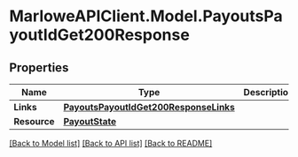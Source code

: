 # MarloweAPIClient.Model.PayoutsPayoutIdGet200Response

## Properties

Name | Type | Description | Notes
------------ | ------------- | ------------- | -------------
**Links** | [**PayoutsPayoutIdGet200ResponseLinks**](PayoutsPayoutIdGet200ResponseLinks.md) |  | 
**Resource** | [**PayoutState**](PayoutState.md) |  | 

[[Back to Model list]](../README.md#documentation-for-models) [[Back to API list]](../README.md#documentation-for-api-endpoints) [[Back to README]](../README.md)


